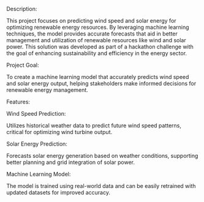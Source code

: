 Description:

This project focuses on predicting wind speed and solar energy for optimizing renewable energy resources. 
By leveraging machine learning techniques, the model provides accurate forecasts that aid in better management and utilization of renewable resources like wind and solar power. 
This solution was developed as part of a hackathon challenge with the goal of enhancing sustainability and efficiency in the energy sector.

Project Goal:

To create a machine learning model that accurately predicts wind speed and solar energy output, helping stakeholders make informed decisions for renewable energy management.

Features:

Wind Speed Prediction:

Utilizes historical weather data to predict future wind speed patterns, critical for optimizing wind turbine output.

Solar Energy Prediction:

Forecasts solar energy generation based on weather conditions, supporting better planning and grid integration of solar power.

Machine Learning Model:

The model is trained using real-world data and can be easily retrained with updated datasets for improved accuracy.
